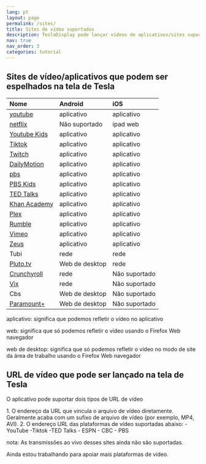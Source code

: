 ```yaml
---
lang: pt
layout: page
permalink: /sites/
title: Sites de vídeo suportados
description: TeslaDisplay pode lançar vídeos de aplicativos/sites suportados (YouTube,Tiktok) para Tesla.
nav: true
nav_order: 3
categories: tutorial
---
```

<!-- _pages/sites.md -->
## Sites de vídeo/aplicativos que podem ser espelhados na tela de Tesla

| Nome| Android| iOS           |
| :-----------| :------------| :------------|
| <a href='/youtube'> youtube </a>| aplicativo| aplicativo|
| <a href='/netflix'> netflix </a>| Não suportado| ipad web|
| <a href='/demo-youtube-kids'>Youtube Kids</a>| aplicativo| aplicativo|
| <a href='/tiktok'>Tiktok</a>| aplicativo| aplicativo|
| <a href='/demo-twitch'>Twitch</a>| aplicativo| aplicativo|
| <a href='/Demo--Dailymotion'>DailyMotion</a>| aplicativo| aplicativo|
| <a href='/demo-pbs'> pbs </a>| aplicativo| aplicativo|
| <a href='/demo-pbskids'>PBS Kids</a>| aplicativo| aplicativo|
| <a href='/demo-ted'>TED Talks</a>| aplicativo| aplicativo|
| <a href='/demo-khan'> Khan Academy </a>| aplicativo| aplicativo|
| <a href='/demo-plex'>Plex</a>| aplicativo| aplicativo|
| <a href='/demo-rumble'>Rumble</a>| aplicativo| aplicativo|
| <a href='/demo-vimeo'>Vimeo</a>| aplicativo| aplicativo|
| <a href='/demo-zeus'>Zeus</a>| aplicativo| aplicativo|
| Tubi         | rede| rede|
| <a href='/demo-pluto'>Pluto.tv</a>| Web de desktop| rede|
| <a href='/demo-crunchyroll'>Crunchyroll</a>| rede| Não suportado|
| <a href='/demo-vix'>Vix</a>| rede| Não suportado|
| Cbs| Web de desktop| Não suportado|
| <a href='/demo-paramount'>Paramount+</a>| Web de desktop| Não suportado|

<p> aplicativo: significa que podemos refletir o vídeo no aplicativo </p>
<p> web: significa que só podemos refletir o vídeo usando o Firefox Web navegador </p>
<p> web de desktop: significa que só podemos refletir o vídeo no modo de site da área de trabalho usando o Firefox Web navegador </p>


## URL de vídeo que pode ser lançado na tela de Tesla
<p name= "video_url"  id= "video_url" >
O aplicativo pode suportar dois tipos de URL de vídeo
</p>
1. O endereço da URL que vincula o arquivo de vídeo diretamente. Geralmente acaba com um sufixo de arquivo de vídeo (por exemplo, MP4, AVI).
2. O endereço URL das plataformas de vídeo suportadas abaixo:
  - YouTube
  -Tiktok
  -TED Talks
  - ESPN
  - CBC
  - PBS

<p> nota: As transmissões ao vivo desses sites ainda não são suportadas. </p>
<p> Ainda estou trabalhando para apoiar mais plataformas de vídeo. </p>

